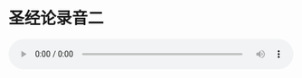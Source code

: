 # 圣经论录音二

<audio style="width: 100%;" preload="false" controls controlslist="nodownload"><source src="http://file.simai.life/audio/mp3/old/27364.mp3" type="audio/mpeg">Your browser does not support the audio element.</audio>


